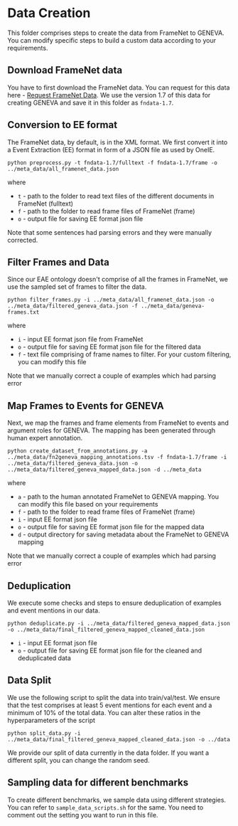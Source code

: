 # Data Creation

This folder comprises steps to create the data from FrameNet to GENEVA. You can modify specific steps to build a custom data according to your requirements.

## Download FrameNet data

You have to first download the FrameNet data. You can request for this data here - [Request FrameNet Data](https://framenet.icsi.berkeley.edu/fndrupal/framenet_request_data). We use the version 1.7 of this data for creating GENEVA and save it in this folder as `fndata-1.7`.

## Conversion to EE format

The FrameNet data, by default, is in the XML format. We first convert it into a Event Extraction (EE) format in form of a JSON file as used by OneIE.

```
python preprocess.py -t fndata-1.7/fulltext -f fndata-1.7/frame -o ../meta_data/all_framenet_data.json
```
where
* `t` - path to the folder to read text files of the different documents in FrameNet (fulltext)
* `f` - path to the folder to read frame files of FrameNet (frame)
* `o` - output file for saving EE format json file

Note that some sentences had parsing errors and they were manually corrected.

## Filter Frames and Data

Since our EAE ontology doesn't comprise of all the frames in FrameNet, we use the sampled set of frames to filter the data.

```
python filter_frames.py -i ../meta_data/all_framenet_data.json -o ../meta_data/filtered_geneva_data.json -f ../meta_data/geneva-frames.txt
```
where
* `i` - input EE format json file from FrameNet
* `o` - output file for saving EE format json file for the filtered data
* `f` - text file comprising of frame names to filter. For your custom filtering, you can modify this file

Note that we manually correct a couple of examples which had parsing error

## Map Frames to Events for GENEVA

Next, we map the frames and frame elements from FrameNet to events and argument roles for GENEVA. The mapping has been generated through human expert annotation.

```
python create_dataset_from_annotations.py -a ../meta_data/fn2geneva_mapping_annotations.tsv -f fndata-1.7/frame -i ../meta_data/filtered_geneva_data.json -o ../meta_data/filtered_geneva_mapped_data.json -d ../meta_data
```
where
* `a` - path to the human annotated FrameNet to GENEVA mapping. You can modify this file based on your requirements
* `f` - path to the folder to read frame files of FrameNet (frame)
* `i` - input EE format json file
* `o` - output file for saving EE format json file for the mapped data
* `d` - output directory for saving metadata about the FrameNet to GENEVA mapping

Note that we manually correct a couple of examples which had parsing error

## Deduplication

We execute some checks and steps to ensure deduplication of examples and event mentions in our data.

```
python deduplicate.py -i ../meta_data/filtered_geneva_mapped_data.json -o ../meta_data/final_filtered_geneva_mapped_cleaned_data.json
```
* `i` - input EE format json file
* `o` - output file for saving EE format json file for the cleaned and deduplicated data

## Data Split

We use the following script to split the data into train/val/test. We ensure that the test comprises at least 5 event mentions for each event and a minimum of 10% of the total data. You can alter these ratios in the hyperparameters of the script

```
python split_data.py -i ../meta_data/final_filtered_geneva_mapped_cleaned_data.json -o ../data
```

We provide our split of data currently in the data folder. If you want a different split, you can change the random seed.

## Sampling data for different benchmarks

To create different benchmarks, we sample data using different strategies. You can refer to `sample_data_scripts.sh` for the same. You need to comment out the setting you want to run in this file.